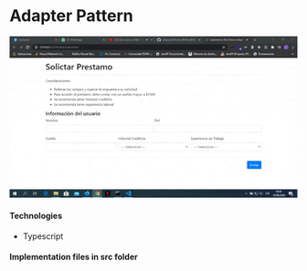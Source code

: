 # Adapter Pattern
![](docs/demo.gif)
#### Technologies
- Typescript

#### Implementation files in  src folder